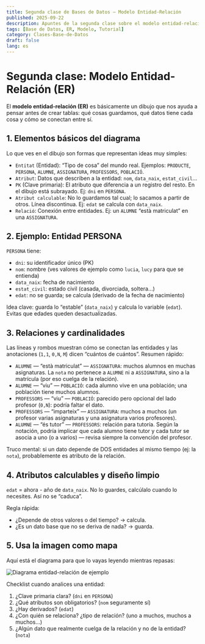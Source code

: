 ```yaml
---
title: Segunda clase de Bases de Datos — Modelo Entidad-Relación
published: 2025-09-22
description: Apuntes de la segunda clase sobre el modelo entidad-relación usando el diagrama de ejemplo y términos originales en catalán.
tags: [Base de Datos, ER, Modelo, Tutorial]
category: Clases-Base-de-Datos
draft: false
lang: es
---
```


# Segunda clase: Modelo Entidad-Relación (ER)

El **modelo entidad-relación (ER)** es básicamente un dibujo que nos ayuda a pensar antes de crear tablas: qué cosas guardamos, qué datos tiene cada cosa y cómo se conectan entre sí.

## 1. Elementos básicos del diagrama

Lo que ves en el dibujo son formas que representan ideas muy simples:

- `Entitat` (Entidad): “Tipo de cosa” del mundo real. Ejemplos: `PRODUCTE`, `PERSONA`, `ALUMNE`, `ASSIGNATURA`, `PROFESSORS`, `POBLACIÓ`.
- `Atribut`: Datos que describen a la entidad: `nom`, `data_naix`, `estat_civil`...
- `PK` (Clave primaria): El atributo que diferencia a un registro del resto. En el dibujo está subrayado. Ej: `dni` en `PERSONA`.
- `Atribut calculable`: No lo guardamos tal cual; lo sacamos a partir de otros. Línea discontinua. Ej: `edat` se calcula con `data_naix`.
- `Relació`: Conexión entre entidades. Ej: un `ALUMNE` “està matriculat” en una `ASSIGNATURA`.

## 2. Ejemplo: Entidad PERSONA

`PERSONA` tiene:

- `dni`: su identificador único (PK)
- `nom`: nombre (ves valores de ejemplo como `lucia`, `lucy` para que se entienda)
- `data_naix`: fecha de nacimiento
- `estat_civil`: estado civil (casada, divorciada, soltera...)
- `edat`: no se guarda; se calcula (derivado de la fecha de nacimiento)

Idea clave: guarda lo “estable” (`data_naix`) y calcula lo variable (`edat`). Evitas que edades queden desactualizadas.

## 3. Relaciones y cardinalidades

Las líneas y rombos muestran cómo se conectan las entidades y las anotaciones (`1,1`, `0,N`, `M`) dicen “cuántos de cuántos”. Resumen rápido:

- `ALUMNE` — “està matriculat” — `ASSIGNATURA`: muchos alumnos en muchas asignaturas. La `nota` no pertenece a `ALUMNE` ni a `ASSIGNATURA`, sino a la matrícula (por eso cuelga de la relación).
- `ALUMNE` — “viu” — `POBLACIÓ`: cada alumno vive en una población; una población tiene muchos alumnos.
- `PROFESSORS` — “viu” — `POBLACIÓ`: parecido pero opcional del lado profesor (`0,N`): podría faltar el dato.
- `PROFESSORS` — “imparteix” — `ASSIGNATURA`: muchos a muchos (un profesor varias asignaturas y una asignatura varios profesores).
- `ALUMNE` — “és tutor” — `PROFESSORS`: relación para tutoría. Según la notación, podría implicar que cada alumno tiene tutor y cada tutor se asocia a uno (o a varios) — revisa siempre la convención del profesor.

Truco mental: si un dato depende de DOS entidades al mismo tiempo (ej: la `nota`), probablemente es atributo de la relación.

## 4. Atributos calculables y diseño limpio

`edat` = ahora - año de `data_naix`. No lo guardes, calcúlalo cuando lo necesites. Así no se “caduca”.

Regla rápida:
- ¿Depende de otros valores o del tiempo? → calcula.
- ¿Es un dato base que no se deriva de nada? → guarda.

## 5. Usa la imagen como mapa

Aquí está el diagrama para que lo vayas leyendo mientras repasas:

![Diagrama entidad-relación de ejemplo](/db02.png)

Checklist cuando analices una entidad:
1. ¿Clave primaria clara? (`dni` en `PERSONA`)
2. ¿Qué atributos son obligatorios? (`nom` seguramente sí)
3. ¿Hay derivados? (`edat`)
4. ¿Con quién se relaciona? ¿tipo de relación? (uno a muchos, muchos a muchos…)
5. ¿Algún dato que realmente cuelga de la relación y no de la entidad? (`nota`)
